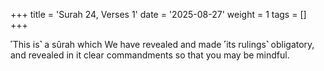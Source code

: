 +++
title = 'Surah 24, Verses 1'
date = '2025-08-27'
weight = 1
tags = []
+++

˹This is˺ a sûrah which We have revealed and made ˹its rulings˺ obligatory, and revealed in it clear commandments so that you may be mindful.